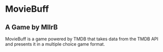 # MovieBuff 
## A Game by MllrB

MovieBuff is a game powered by TMDB that takes data from the TMDB API and presents it in a multiple choice game format.

